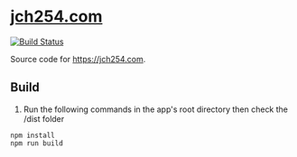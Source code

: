 # [jch254.com](https://jch254.com)

[![Build Status](https://semaphoreci.com/api/v1/jch254/jch254-com/branches/master/shields_badge.svg)](https://semaphoreci.com/jch254/jch254-com)

Source code for https://jch254.com.

## Build
1. Run the following commands in the app's root directory then check the /dist folder
```
npm install
npm run build
```
